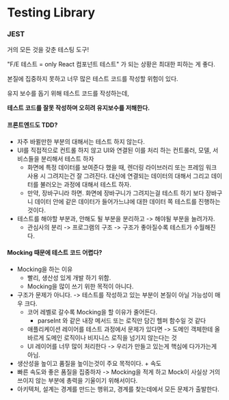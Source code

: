 # Testing Library

### JEST

거의 모든 것을 갖춘 테스팅 도구!



"F/E 테스트 = only React 컴포넌트 테스트" 가 되는 상황은 최대한 피하는 게 좋다.

본질에 집중하지 못하고 너무 많은 테스트 코드를 작성할 위험이 있다.

유지 보수를 돕기 위해 테스트 코드를 작성하는데,&#x20;

**테스트 코드를 잘못 작성하며 오히려 유지보수를 저해한다.**

#### **프론트엔드도 TDD?**

* 자주 바뀔만한 부분의 대해서는 테스트 하지 않는다.
* UI를 직접적으로 컨트롤 하지 않고 UI와 연결된 이를 처리 하는 컨트롤러, 모델, 서비스들을 분리해서 테스트 하자
  * 화면에 특정 데이터를 보여준다 했을 때, 렌더링 라이브러리 또는 프레임 워크 사용 시 그려지는건 잘 그려진다. 대신에 연결되는 데이터의 대해서 그리고 데이터를 불러오는 과정에 대해서 테스트 하자.
  * 만약, 장바구니라 하면. 화면에 장바구니가 그려지는걸 테스트 하기 보다 장바구니 데이터 안에 같은 데이터가 들어가느냐에 대한 데이터 쪽 테스트를 진행하는 것이다.
* 테스트를 해야할 부분과, 안해도 될 부분을 분리하고 -> 해야될 부분을 늘려가자.
  * 관심사의 분리 -> 프로그램의 구조 -> 구조가 좋아질수록 테스트가 수월해진다.

#### Mocking 때문에 테스트 코드 어렵다?

* Mocking을 하는 이유
  * 빨리, 생산성 있게 개발 하기 위함.
  * Mocking을 많이 쓰기 위한 목적이 아니다.
* 구조가 문제가 아니다. -> 테스트를 작성하고 있는 부분이 본질이 아닐 가능성이 매우 크다.
  * 코어 레벨로 갈수록 Mocking을 할 이유가 줄어든다.
    * parseInt 와 같은 내장 메서드 또는 로직만 담긴 헬퍼 함수일 것 같다
  * 애플리케이션 레이어를 테스트 과정에서 문제가 있다면 -> 도메인 객체한테 올바르게 도메인 로직이나 비지니스 로직을 넘기지 않는다는 것
  * UI 레이어를 너무 많이 처리한다 -> 우리가 만들고 있는게 핵심에 다가가는게 아님.
* 생산성을 높이고 품질을 높이는것이 주요 목적이다. + 속도
* 빠른 속도와 좋은 품질을 집중하자 -> Mocking을 적게 하고 Mock이 사실상 거의 쓰이지 않는 부분에 총력을 기울이기 위해서이다.
* 아키텍처, 설계는 경계를 만드는 행위고, 경계를 찾는데에서 모든 문제가 출발한다.
